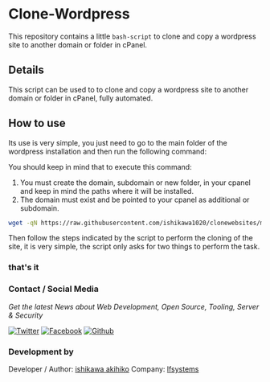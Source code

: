 # Clone-Wordpress

This repository contains a little `bash-script` to clone and copy a wordpress site to another domain or folder in cPanel.

## Details

This script can be used to to clone and copy a wordpress site to another domain or folder in cPanel, fully automated.

## How to use

Its use is very simple, you just need to go to the main folder of the wordpress installation and then run the following command:

You should keep in mind that to execute this command:

1. You must create the domain, subdomain or new folder, in your cpanel and keep in mind the paths where it will be installed.
2. The domain must exist and be pointed to your cpanel as additional or subdomain.

```bash
wget -qN https://raw.githubusercontent.com/ishikawa1020/clonewebsites/main/clonewp.sh && chmod +x clonewp.sh && bash clonewp.sh
```

Then follow the steps indicated by the script to perform the cloning of the site, it is very simple, the script only asks for two things to perform the task.

### that's it

### Contact / Social Media

_Get the latest News about Web Development, Open Source, Tooling, Server & Security_

[![Twitter](https://github.frapsoft.com/social/twitter.png)](https://twitter.com/lfelipe1501)
[![Facebook](https://github.frapsoft.com/social/facebook.png)](https://www.facebook.com/lfelipe1501)
[![Github](https://github.frapsoft.com/social/github.png)](https://github.com/lfelipe1501)

### Development by

Developer / Author: [ishikawa akihiko](https://github.com/ishikawa1020)
Company: [lfsystems]()
